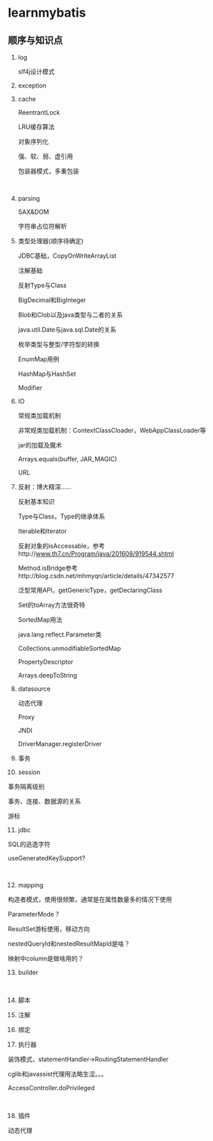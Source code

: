 # learnmybatis

## 顺序与知识点

1. log

   ​slf4j设计模式

2. exception

3. cache

   ReentrantLock

   LRU缓存算法

   对象序列化

   强、软、弱、虚引用

   包装器模式，多重包装

   ​

4. parsing

   SAX&DOM

   字符串占位符解析


5. 类型处理器(顺序待确定)

   JDBC基础，CopyOnWriteArrayList

   注解基础

   反射Type与Class

   BigDecimal和BigInteger

   Blob和Clob以及java类型与二者的关系

   java.util.Date与java.sql.Date的关系

   枚举类型与整型/字符型的转换

   EnumMap用例

   HashMap与HashSet

   Modifier


6. IO

   常规类加载机制

   非常规类加载机制：ContextClassCloader，WebAppClassLoader等

   jar的加载及魔术

   Arrays.equals(buffer, JAR_MAGIC)

   URL

7. 反射：博大精深……

   反射基本知识

   Type与Class，Type的继承体系

   Iterable和Iterator

   反射对象的isAccessable，参考http://www.th7.cn/Program/java/201608/919544.shtml

   Method.isBridge参考http://blog.csdn.net/mhmyqn/article/details/47342577

   泛型常用API，getGenericType，getDeclaringClass

   Set的toArray方法很奇特

   SortedMap用法

   java.lang.reflect.Parameter类

   Collections.unmodifiableSortedMap

   PropertyDescriptor

   Arrays.deepToString

8. datasource

   动态代理

   Proxy

   JNDI

   DriverManager.registerDriver

9. 事务

10. session

  事务隔离级别

  事务、连接、数据源的关系

  游标

11.   jdbc

   SQL的逃逸字符

   useGeneratedKeySupport?

   ​


12.  mapping

   构造者模式，使用很频繁，通常是在属性数量多的情况下使用

   ParameterMode？

   ResultSet游标使用，移动方向

   nestedQueryId和nestedResultMapId是啥？

   映射中column是做啥用的？

13.  builder

   ​

14. 脚本

15. 注解

16. 绑定

17. 执行器

   装饰模式，statementHandler->RoutingStatementHandler

   cglib和javassist代理用法略生涩。。。

   AccessController.doPrivileged

   ​

18. 插件

   动态代理

